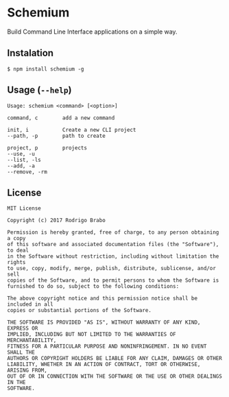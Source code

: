 Schemium
==============
Build Command Line Interface applications on a simple way.

## Instalation
    $ npm install schemium -g

## Usage (`--help`)
    Usage: schemium <command> [<option>]

    command, c        add a new command

    init, i           Create a new CLI project
    --path, -p        path to create

    project, p        projects
    --use, -u
    --list, -ls
    --add, -a
    --remove, -rm
    
## License
```
MIT License

Copyright (c) 2017 Rodrigo Brabo

Permission is hereby granted, free of charge, to any person obtaining a copy
of this software and associated documentation files (the "Software"), to deal
in the Software without restriction, including without limitation the rights
to use, copy, modify, merge, publish, distribute, sublicense, and/or sell
copies of the Software, and to permit persons to whom the Software is
furnished to do so, subject to the following conditions:

The above copyright notice and this permission notice shall be included in all
copies or substantial portions of the Software.

THE SOFTWARE IS PROVIDED "AS IS", WITHOUT WARRANTY OF ANY KIND, EXPRESS OR
IMPLIED, INCLUDING BUT NOT LIMITED TO THE WARRANTIES OF MERCHANTABILITY,
FITNESS FOR A PARTICULAR PURPOSE AND NONINFRINGEMENT. IN NO EVENT SHALL THE
AUTHORS OR COPYRIGHT HOLDERS BE LIABLE FOR ANY CLAIM, DAMAGES OR OTHER
LIABILITY, WHETHER IN AN ACTION OF CONTRACT, TORT OR OTHERWISE, ARISING FROM,
OUT OF OR IN CONNECTION WITH THE SOFTWARE OR THE USE OR OTHER DEALINGS IN THE
SOFTWARE.

```
